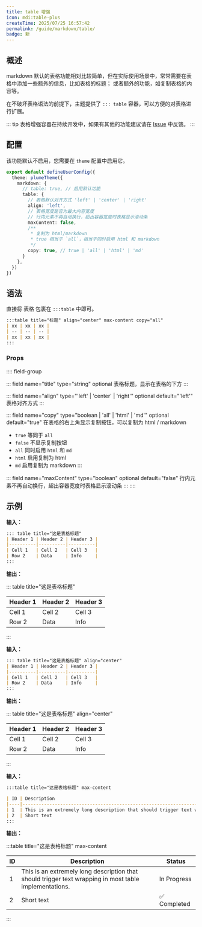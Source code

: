 ```yaml
---
title: table 增强
icon: mdi:table-plus
createTime: 2025/07/25 16:57:42
permalink: /guide/markdown/table/
badge: 新
---
```


## 概述

markdown 默认的表格功能相对比较简单，但在实际使用场景中，常常需要在表格中添加一些额外的信息，比如表格的标题；
或者额外的功能，如复制表格的内容等。

在不破坏表格语法的前提下，主题提供了 `::: table` 容器，可以方便的对表格进行扩展。

::: tip 表格增强容器在持续开发中，如果有其他的功能建议请在 [Issue](https://github.com/pengzhanbo/vuepress-theme-plume/issues) 中反馈。
:::

## 配置

该功能默认不启用，您需要在 `theme` 配置中启用它。

```ts title=".vuepress/config.ts"
export default defineUserConfig({
  theme: plumeTheme({
    markdown: {
      // table: true, // 启用默认功能
      table: {
        // 表格默认对齐方式 'left' | 'center' | 'right'
        align: 'left',
        // 表格宽度是否为最大内容宽度
        // 行内元素不再自动换行，超出容器宽度时表格显示滚动条
        maxContent: false,
        /**
         * 复制为 html/markdown
         * true 相当于 `all`，相当于同时启用 html 和 markdown
         */
        copy: true, // true | 'all' | 'html' | 'md'
      }
    },
  })
})
```

## 语法

直接将 表格 包裹在 `:::table` 中即可。

```md
:::table title="标题" align="center" max-content copy="all"
| xx | xx | xx |
| -- | -- | -- |
| xx | xx | xx |
:::
```

### Props

:::: field-group

::: field name="title" type="string" optional
表格标题，显示在表格的下方
:::

::: field name="align" type="'left' | 'center' | 'right'" optional default="'left'"
表格对齐方式
:::

::: field name="copy" type="boolean | 'all' | 'html' | 'md'" optional default="true"
在表格的右上角显示复制按钮，可以复制为 html / markdown

- `true` 等同于 `all`
- `false` 不显示复制按钮
- `all` 同时启用 `html` 和 `md`
- `html` 启用复制为 html
- `md` 启用复制为 markdown
:::

::: field name="maxContent" type="boolean" optional default="false"
行内元素不再自动换行，超出容器宽度时表格显示滚动条
:::
::::

## 示例

**输入：**

```md
::: table title="这是表格标题"
| Header 1 | Header 2 | Header 3 |
|----------|----------|----------|
| Cell 1   | Cell 2   | Cell 3   |
| Row 2    | Data     | Info     |
:::
```

**输出：**

::: table title="这是表格标题"

| Header 1 | Header 2 | Header 3 |
|----------|----------|----------|
| Cell 1   | Cell 2   | Cell 3   |
| Row 2    | Data     | Info     |

:::

**输入：**

```md
::: table title="这是表格标题" align="center"
| Header 1 | Header 2 | Header 3 |
|----------|----------|----------|
| Cell 1   | Cell 2   | Cell 3   |
| Row 2    | Data     | Info     |
:::
```

**输出：**

::: table title="这是表格标题" align="center"

| Header 1 | Header 2 | Header 3 |
|----------|----------|----------|
| Cell 1   | Cell 2   | Cell 3   |
| Row 2    | Data     | Info     |

:::

**输入：**

```md
:::table title="这是表格标题" max-content

| ID | Description                                                                 | Status       |
|----|-----------------------------------------------------------------------------|--------------|
| 1  | This is an extremely long description that should trigger text wrapping in most table implementations. | In Progress  |
| 2  | Short text                                                                  | ✅ Completed |
:::
```

**输出：**

:::table title="这是表格标题" max-content

| ID | Description                                                                 | Status       |
|----|-----------------------------------------------------------------------------|--------------|
| 1  | This is an extremely long description that should trigger text wrapping in most table implementations. | In Progress  |
| 2  | Short text                                                                  | ✅ Completed |

:::
